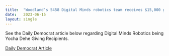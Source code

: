 ```yaml
---
title:  "Woodland’s 5458 Digital Minds robotics team receives $15,000 grant from Yocha Dehe Giving"
date:   2023-06-15
layout: single
---
```


See the Daily Democrat article below regarding Digital Minds Robotics being Yocha Dehe Giving Recipients.

[Daily Democrat Article](https://www.dailydemocrat.com/2023/06/15/woodlands-5458-digital-minds-robotics-team-receives-15000-grant-from-yocha-dehe-giving/)
